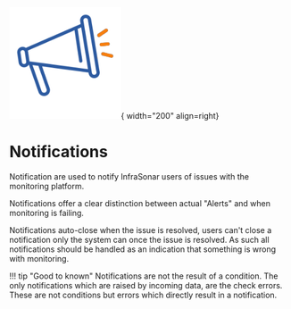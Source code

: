 ![Notifications](../images/application_notifications.png){ width="200" align=right}

# Notifications

Notification are used to notify InfraSonar users of issues with the monitoring platform.

Notifications offer a clear distinction between actual "Alerts" and when monitoring is failing.

Notifications auto-close when the issue is resolved, users can't close a notification only the system can once the issue is resolved. 
As such all notifications should be handled as an indication that something is wrong with monitoring.

!!! tip "Good to known"
    Notifications are not the result of a condition. The only notifications which are raised by incoming data, are the check errors. These are not conditions but errors which directly result in a notification.
